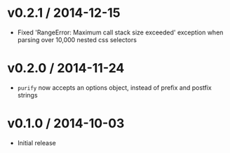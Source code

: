 v0.2.1 / 2014-12-15
===================

  * Fixed 'RangeError: Maximum call stack size exceeded' exception when parsing
    over 10,000 nested css selectors

v0.2.0 / 2014-11-24
===================

  * `purify` now accepts an options object, instead of prefix and postfix strings

v0.1.0 / 2014-10-03
===================

  * Initial release

